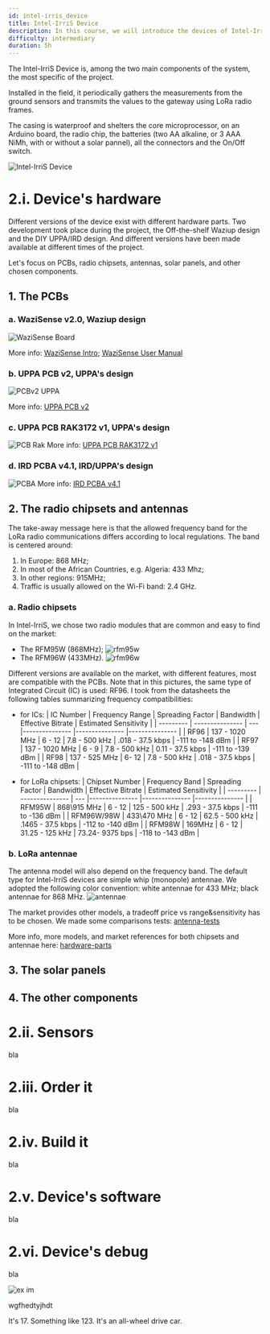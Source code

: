 ```yaml
---
id: intel-irris_device
title: Intel-IrriS Device
description: In this course, we will introduce the devices of Intel-IrriS and how to set them up and use them.
difficulty: intermediary
duration: 5h
---
```



The Intel-IrriS Device is, among the two main components of the system, the most specific of the project. 

Installed in the field, it periodically gathers the measurements from the ground sensors and transmits the values to the gateway using LoRa radio frames. 

The casing is waterproof and shelters the core microprocessor, on an Arduino board, the radio chip, the batteries (two AA alkaline, or 3 AAA NiMh, with or without a solar pannel), all the connectors and the On/Off switch. 

![Intel-IrriS Device](img/Device.png)


2.i. Device's hardware
======================
Different versions of the device exist with different hardware parts. Two development took place during the project, the Off-the-shelf Waziup design and the DIY UPPA/IRD design. And different versions have been made available at different times of the project.

Let's focus on PCBs, radio chipsets, antennas, solar panels, and other chosen components.

## 1. The PCBs
### a. WaziSense v2.0, Waziup design
![WaziSense Board](img/WaziSense-v2.png)

More info:
[WaziSense Intro](../../../../resources/Boards/WaziSense/index.md); 
[WaziSense User Manual](../../../../resources/Boards/WaziSense/user_manual.md)

### b. UPPA PCB v2, UPPA's design
![PCBv2 UPPA](img/PCB-v2.png)

More info:
[UPPA PCB v2](https://github.com/CongducPham/PRIMA-Intel-IrriS/blob/main/PCBs/README.md#pcb-v2)

### c. UPPA PCB RAK3172 v1, UPPA's design
![PCB Rak](img/PCB-rak-v1.png)
More info:
[UPPA PCB RAK3172 v1](https://github.com/CongducPham/PRIMA-Intel-IrriS/blob/main/PCBs/README.md#pcb-rak3172-v1)

### d. IRD PCBA v4.1, IRD/UPPA's design
![PCBA](img/PCBA.png)
More info:
[IRD PCBA v4.1](https://github.com/CongducPham/PRIMA-Intel-IrriS/blob/main/PCBs/README.md#pcba-ird-v41)

## 2. The radio chipsets and antennas
The take-away message here is that the allowed frequency band for the LoRa radio communications differs according to local regulations. The band is centered around: 
   1. In Europe: 868 MHz;
   2. In most of the African Countries, e.g. Algeria: 433 Mhz; 
   3. In other regions: 915MHz;
   4. Traffic is usually allowed on the Wi-Fi band: 2.4 GHz.

### a. Radio chipsets
In Intel-IrriS, we chose two radio modules that are common and easy to find on the market:
- The RFM95W (868MHz);
![rfm95w](img/rfm95w.png)
- The RFM96W (433MHz).
![rfm96w](img/rfm96w.png)

Different versions are available on the market, with different features, most are compatible with the PCBs.
Note that in this pictures, the same type of Integrated Circuit (IC) is used: RF96. 
I took from the datasheets the following tables summarizing frequency compatibilities:
- for ICs:
| IC Number | Frequency Range | Spreading Factor | Bandwidth | Effective Bitrate | Estimated Sensitivity |
| --------- | --------------- | --- |--------------- |--------------- |--------------- |
| RF96 | 137 - 1020 MHz | 6 - 12 | 7.8 - 500 kHz | .018 - 37.5 kbps | -111 to -148 dBm |
| RF97 | 137 - 1020 MHz | 6 - 9 | 7.8 - 500 kHz | 0.11 - 37.5 kbps | -111 to -139 dBm |
| RF98 | 137 - 525 MHz | 6- 12 | 7.8 - 500 kHz | .018 - 37.5 kbps | -111 to -148 dBm |

- for LoRa chipsets:
| Chipset Number | Frequency Band | Spreading Factor | Bandwidth | Effective Bitrate | Estimated Sensitivity |
| --------- | --------------- | --- |--------------- |--------------- |--------------- |
| RFM95W | 868\915 MHz | 6 - 12 | 125 - 500 kHz | .293 - 37.5 kbps | -111 to -136 dBm |
| RFM96W/98W | 433\470 MHz | 6 - 12 | 62.5 - 500 kHz | .1465 - 37.5 kbps | -112 to -140 dBm |
| RFM98W | 169MHz | 6 - 12 | 31.25 - 125 kHz | 73.24- 9375 bps | -118 to -143 dBm |

### b. LoRa antennae
The antenna model will also depend on the frequency band. The default type for Intel-IrriS devices are simple whip (monopole) antennae. We adopted the following color convention: white antennae for 433 MHz; black antennae for 868 MHz.
![antennae](img/antennae.png)

The market provides other models, a tradeoff price vs range&sensitivity has to be chosen.
We made some comparisons tests:
[antenna-tests](https://github.com/CongducPham/PRIMA-Intel-IrriS/blob/main/Tutorials/Intel-Irris-antenna-test.pdf)

More info, more models, and market references for both chipsets and antennae here:
[hardware-parts](https://github.com/CongducPham/PRIMA-Intel-IrriS/blob/main/Tutorials/Intel-IrriS-low-cost-sensor-hardware-parts.pdf)


## 3. The solar panels

## 4. The other components

2.ii. Sensors
=============
bla

2.iii. Order it
===============
bla

2.iv. Build it
==============
bla

2.v. Device's software
======================
bla

2.vi. Device's debug
====================

bla

![ex im](img/II-mini.png)

<youtube>wgfhedtyjhdt</youtube>


<quiz id="0261c201-7AAAAAAAAAAA171-60158676498c" type="single-choice" title="What is 4x4?">
	<answer feedback="Thats wrong!">It's 17.</answer>
	<answer feedback="Nope.">Something like 123.</answer>
	<answer feedback="You got it!" right>It's an all-wheel drive car.</answer>
</quiz>
